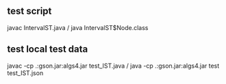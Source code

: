 ## test script
javac IntervalST.java /
java IntervalST$Node.class

##  test local test data
javac -cp .:gson.jar:algs4.jar test_IST.java /
java -cp .:gson.jar:algs4.jar  test test_IST.json
